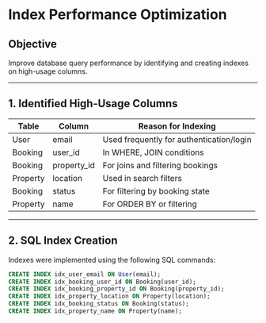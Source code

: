 # Index Performance Optimization

## Objective
Improve database query performance by identifying and creating indexes on high-usage columns.

---

## 1. Identified High-Usage Columns

| Table     | Column         | Reason for Indexing                      |
|-----------|----------------|------------------------------------------|
| User      | email          | Used frequently for authentication/login |
| Booking   | user_id        | In WHERE, JOIN conditions                |
| Booking   | property_id    | For joins and filtering bookings         |
| Property  | location       | Used in search filters                   |
| Booking   | status         | For filtering by booking state           |
| Property  | name           | For ORDER BY or filtering                |

---

## 2. SQL Index Creation

Indexes were implemented using the following SQL commands:

```sql
CREATE INDEX idx_user_email ON User(email);
CREATE INDEX idx_booking_user_id ON Booking(user_id);
CREATE INDEX idx_booking_property_id ON Booking(property_id);
CREATE INDEX idx_property_location ON Property(location);
CREATE INDEX idx_booking_status ON Booking(status);
CREATE INDEX idx_property_name ON Property(name);
